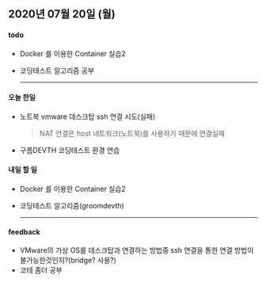 ## 2020년 07월 20일 (월)



#### todo

- Docker 를 이용한 Container 실습2

- 코딩테스트 알고리즘 공부

  ------

  

#### 오늘 한일



- 노트북 vmware 데스크탑 ssh 연결 시도(실패)

  > NAT 연결은 host 네트워크(노트북)를 사용하기 때문에 연결실패


- 구름DEVTH 코딩테스트 환경 연습

#### 내일 할 일

- Docker 를 이용한 Container 실습2

- 코딩테스트 알고리즘(groomdevth)

  ------

  

#### feedback

- VMware의 가상 OS를 데스크탑과 연결하는 방법중 ssh 연결을 통한 연결 방법이 불가능한것인지?(bridge? 사용?)
- 코테 좀더 공부